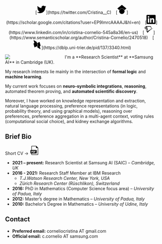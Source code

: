 <p align="center">
[<img height="30" width="30" src="figures/twitter.svg" />](https://twitter.com/Cristina__C) &ensp; [<img height="30" width="30" src="figures/googlescholar.svg" />](https://scholar.google.com/citations?user=EP9lmrcAAAAJ&hl=en) &ensp; [<img height="30" width="30" src="figures/linkedin.svg" />](https://www.linkedin.com/in/cristina-cornelio-545a8a36/en-us) &ensp; [<img height="30" width="30" src="figures/semanticscholar.svg" />](https://www.semanticscholar.org/author/Cristina-Cornelio/2470518) &ensp; [<img height="30" width="30" src="figures/dblp.svg" />](https://dblp.uni-trier.de/pid/137/3340.html)
</p>

<img align="left" src="figures/me.png" width="33%" style="margin-right:30px">
I'm a **Research Scientist** at **Samsung AI** in Cambridge (UK).

My research interests lie mainly in the intersection of **formal logic** and **machine learning**.

My current work focuses on **neuro-symbolic integrations**, **reasoning**, automated theorem proving, and **automated scientific discovery**.

Moreover, I have worked on knowledge representation and extraction, natural language processing, preference representations (in logic, probability theory, and using graphical models), reasoning over preferences, preference aggregation in a multi-agent context, voting rules (computational social choice), and kidney exchange algorithms. 
<br clear="left"/>

## Brief Bio 

Short CV &rarr; [<img height="30" width="30" src="figures/pdf.svg" />](documents/cv_short.pdf)

* **2021 – present:** Research Scientist at Samsung AI (SAIC) – *Cambridge, UK*
* **2016 - 2021:** Research Staff Member at IBM Research 
  * *T.J.Watson Research Center, New York, USA*
  * *Zürich Research Center (Rüschlikon), Switzerland*
* **2016:** PhD in Mathematics (Computer Science focus area) – *University of Padua, Italy*
* **2012:** Master’s degree in Mathematics – *University of Padua, Italy*
* **2010:** Bachelor’s Degree in Mathematics – *University of Udine, Italy*


## Contact

* **Preferred email:** corneliocristina AT gmail.com
* **Official email:** c.cornelio AT samsung.com
